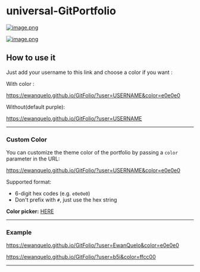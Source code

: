 # universal-GitPortfolio


[![image.png](https://i.postimg.cc/FRR4yY9z/image.png)](https://postimg.cc/GBZVrhTn)

[![image.png](https://i.postimg.cc/mZ7Kq3tM/image.png)](https://postimg.cc/8sPyf6dP)

## How to use it

Just add your username to this link and choose a color if you want :

With color :

https://ewanquelo.github.io/GitFolio/?user=USERNAME&color=e0e0e0

Without(default purple):

https://ewanquelo.github.io/GitFolio/?user=USERNAME

---

### Custom Color

You can customize the theme color of the portfolio by passing a `color` parameter in the URL:

https://ewanquelo.github.io/GitFolio/?user=USERNAME&color=e0e0e0


Supported format:
- 6-digit hex codes (e.g. `e0e0e0`)
- Don't prefix with `#`, just use the hex string

**Color picker:** [HERE](https://www.w3schools.com/colors/colors_picker.asp)

---

### Example
https://ewanquelo.github.io/GitFolio/?user=EwanQuelo&color=e0e0e0

https://ewanquelo.github.io/GitFolio/?user=b5i&color=ffcc00

---
